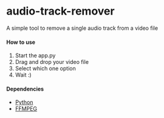 # audio-track-remover
A simple tool to remove a single audio track from a video file

#### How to use
1. Start the app.py
2. Drag and drop your video file
3. Select which one option
4. Wait :)

#### Dependencies
- [Python](https://www.python.org/downloads/)
- [FFMPEG](https://ffmpeg.org/download.html)
